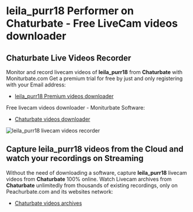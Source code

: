 # leila_purr18 Performer on Chaturbate - Free LiveCam videos downloader

## Chaturbate Live Videos Recorder

Monitor and record livecam videos of **leila_purr18** from **Chaturbate** with Moniturbate.com
Get a premium trial for free by just and only registering with your Email address:
* [leila_purr18 Premium videos downloader](https://moniturbate.com/request-demo-licence-key.html)

Free livecam videos downloader - Moniturbate Software:
* [Chaturbate videos downloader](https://moniturbate.com/moniturbate-download-software.html)

![leila_purr18 livecam videos recorder](https://peachurnet.com/templates/moniturbate-software.png)


## Capture leila_purr18 videos from the Cloud and watch your recordings on Streaming

Without the need of downloading a software, capture **leila_purr18** livecam videos from **Chaturbate** 100% online.
Watch Livecam archives from **Chaturbate** unlimitedly from thousands of existing recordings, only on Peachurbate.com and its websites network:
* [Chaturbate videos archives](https://peachurnet.com/)